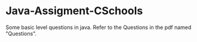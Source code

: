# Java-Assigment-CSchools
Some basic level questions in java.
Refer to the Questions in the pdf named "Questions".
